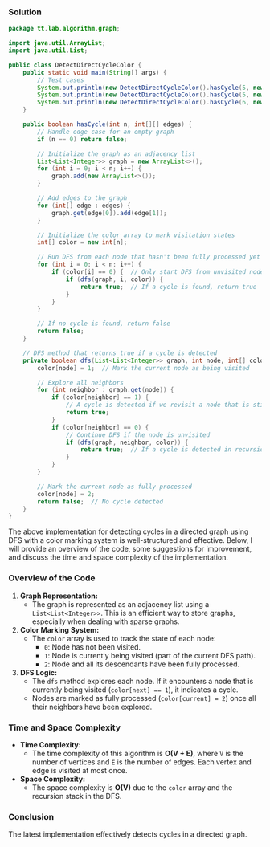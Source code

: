 ### Solution

```java
package tt.lab.algorithm.graph;

import java.util.ArrayList;
import java.util.List;

public class DetectDirectCycleColor {
    public static void main(String[] args) {
        // Test cases
        System.out.println(new DetectDirectCycleColor().hasCycle(5, new int[][]{{0, 1}, {0, 2}, {0, 3}, {1, 4}})); // false
        System.out.println(new DetectDirectCycleColor().hasCycle(5, new int[][]{{0, 1}, {1, 2}, {2, 3}, {3, 1}, {1, 4}})); // true
        System.out.println(new DetectDirectCycleColor().hasCycle(6, new int[][]{{0, 1}, {1, 2}, {2, 3}, {1, 3}, {1, 4}, {0, 4}, {4, 5}})); // false
    }

    public boolean hasCycle(int n, int[][] edges) {
        // Handle edge case for an empty graph
        if (n == 0) return false;

        // Initialize the graph as an adjacency list
        List<List<Integer>> graph = new ArrayList<>();
        for (int i = 0; i < n; i++) {
            graph.add(new ArrayList<>());
        }

        // Add edges to the graph
        for (int[] edge : edges) {
            graph.get(edge[0]).add(edge[1]);
        }

        // Initialize the color array to mark visitation states
        int[] color = new int[n];

        // Run DFS from each node that hasn't been fully processed yet
        for (int i = 0; i < n; i++) {
            if (color[i] == 0) {  // Only start DFS from unvisited nodes
                if (dfs(graph, i, color)) {
                    return true;  // If a cycle is found, return true
                }
            }
        }

        // If no cycle is found, return false
        return false;
    }

    // DFS method that returns true if a cycle is detected
    private boolean dfs(List<List<Integer>> graph, int node, int[] color) {
        color[node] = 1;  // Mark the current node as being visited

        // Explore all neighbors
        for (int neighbor : graph.get(node)) {
            if (color[neighbor] == 1) {
                // A cycle is detected if we revisit a node that is still being processed
                return true;
            }
            if (color[neighbor] == 0) {
                // Continue DFS if the node is unvisited
                if (dfs(graph, neighbor, color)) {
                    return true;  // If a cycle is detected in recursion, propagate it
                }
            }
        }

        // Mark the current node as fully processed
        color[node] = 2;
        return false;  // No cycle detected
    }
}

```

The above implementation for detecting cycles in a directed graph using DFS with a color marking system is well-structured and effective. Below, I will provide an overview of the code, some suggestions for improvement, and discuss the time and space complexity of the implementation.

### Overview of the Code

1.  **Graph Representation:**
    *   The graph is represented as an adjacency list using a `List<List<Integer>>`. This is an efficient way to store graphs, especially when dealing with sparse graphs.
2.  **Color Marking System:**
    *   The `color` array is used to track the state of each node:
        *   `0`: Node has not been visited.
        *   `1`: Node is currently being visited (part of the current DFS path).
        *   `2`: Node and all its descendants have been fully processed.
3.  **DFS Logic:**
    *   The `dfs` method explores each node. If it encounters a node that is currently being visited (`color[next] == 1`), it indicates a cycle.
    *   Nodes are marked as fully processed (`color[current] = 2`) once all their neighbors have been explored.


### Time and Space Complexity

*   **Time Complexity:**
    *   The time complexity of this algorithm is **O(V + E)**, where `V` is the number of vertices and `E` is the number of edges. Each vertex and edge is visited at most once.
*   **Space Complexity:**
    *   The space complexity is **O(V)** due to the `color` array and the recursion stack in the DFS.

### Conclusion

The latest implementation effectively detects cycles in a directed graph. 